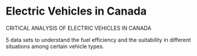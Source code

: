 # Electric Vehicles in Canada

CRITICAL ANALYSIS OF ELECTRIC VEHICLES IN CANADA

5 data sets to understand the fuel efficiency and the suitability in different situations among certain vehicle types.
 
